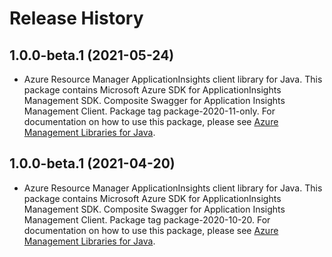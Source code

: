 # Release History

## 1.0.0-beta.1 (2021-05-24)

- Azure Resource Manager ApplicationInsights client library for Java. This package contains Microsoft Azure SDK for ApplicationInsights Management SDK. Composite Swagger for Application Insights Management Client. Package tag package-2020-11-only. For documentation on how to use this package, please see [Azure Management Libraries for Java](https://aka.ms/azsdk/java/mgmt).

## 1.0.0-beta.1 (2021-04-20)

- Azure Resource Manager ApplicationInsights client library for Java. This package contains Microsoft Azure SDK for ApplicationInsights Management SDK. Composite Swagger for Application Insights Management Client. Package tag package-2020-10-20. For documentation on how to use this package, please see [Azure Management Libraries for Java](https://aka.ms/azsdk/java/mgmt).
